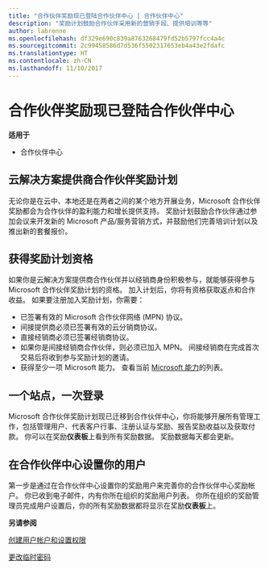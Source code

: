 ```yaml
---
title: "合作伙伴奖励现已登陆合作伙伴中心 | 合作伙伴中心"
description: "奖励计划鼓励合作伙伴采用新的营销手段、提供培训等等"
author: labrenne
ms.openlocfilehash: df329e690c839a8763268479fd52b5797fcc4a4c
ms.sourcegitcommit: 2c99458586d7d536f5502317653eb4a43e2fdafc
ms.translationtype: HT
ms.contentlocale: zh-CN
ms.lasthandoff: 11/10/2017
---
```

# <a name="partner-incentives-is-now-on-partner-center"></a>合作伙伴奖励现已登陆合作伙伴中心 

**适用于**

-  合作伙伴中心

## <a name="the-csp-partner-incentives-program"></a>云解决方案提供商合作伙伴奖励计划

无论你是在云中、本地还是在两者之间的某个地方开展业务，Microsoft 合作伙伴奖励都会为合作伙伴的盈利能力和增长提供支持。 奖励计划鼓励合作伙伴通过参加会议来开发新的 Microsoft 产品/服务营销方式，并鼓励他们完善培训计划以及推出新的套餐报价。 

## <a name="qualify-for-the-incentives-program"></a>获得奖励计划资格

如果你是云解决方案提供商合作伙伴并以经销商身份积极参与，就能够获得参与 Microsoft 合作伙伴奖励计划的资格。
加入计划后，你将有资格获取返点和合作收益。 如果要注册加入奖励计划，你需要： 
-   已签署有效的 Microsoft 合作伙伴网络 (MPN) 协议。  
-   间接提供商必须已签署有效的云分销商协议。
-   直接经销商必须已签署经销商协议。
-   如果你是间接经销商合作伙伴，则必须已加入 MPN。 间接经销商在完成首次交易后将收到参与奖励计划的邀请。 
-   获得至少一项 Microsoft 能力。 查看当前 [Microsoft 能力](competencies.md)的列表。

## <a name="one-site-one-log-on"></a>一个站点，一次登录

Microsoft 合作伙伴奖励计划现已迁移到合作伙伴中心，你将能够开展所有管理工作，包括管理用户、代表客户行事、注册认证与奖励、报告奖励收益以及获取付款。 你可以在奖励**仪表板**上看到所有奖励数据。 奖励数据每天都会更新。
 
## <a name="set-your-users-up-in-partner-center"></a>在合作伙伴中心设置你的用户
 
第一步是通过在合作伙伴中心设置你的奖励用户来完善你的合作伙伴中心奖励帐户。 你已收到电子邮件，内有你所在组织的奖励用户列表。 你所在组织的奖励管理员完成用户设置后，你的所有奖励数据都将显示在奖励**仪表板**上。

**另请参阅**

[创建用户帐户和设置权限](create-user-accounts-and-set-permissions.md)

[更改临时密码](change-your-temporary-password.md)

